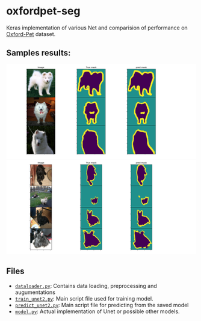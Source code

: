 # oxfordpet-seg

Keras implementation of various Net and comparision of performance on [Oxford-Pet](https://www.robots.ox.ac.uk/~vgg/data/pets/)  dataset.

## Samples results:
![](results/Figure_1.png)
![](results/Figure_5.PNG)

## Files

- [``dataloader.py``](https://github.com/AvishekParajuli/oxfordpet-seg/blob/main/data_loader.py): Contains data loading, preprocessing and augumentations
- [``train_unet2.py``](https://github.com/AvishekParajuli/oxfordpet-seg/blob/master/train_unet2.py): Main script file used for training model.
- [``predict_unet2.py``](https://github.com/AvishekParajuli/oxfordpet-seg/blob/master/predict_unet2.py): Main script file for predicting from the saved model
- [``model.py``](https://github.com/AvishekParajuli/oxfordpet-seg/blob/master/model.py): Actual implementation of Unet or possible other models.

